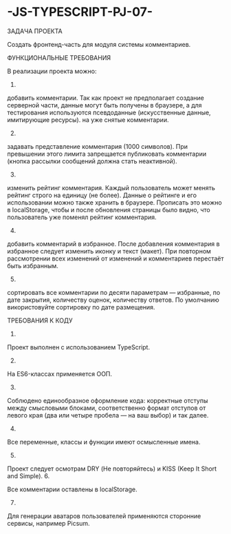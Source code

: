 # -JS-TYPESCRIPT-PJ-07-
ЗАДАЧА ПРОЕКТА

Создать фронтенд-часть для модуля системы комментариев.

ФУНКЦИОНАЛЬНЫЕ ТРЕБОВАНИЯ

В реализации проекта можно:

1.
добавить комментарии. Так как проект не предполагает создание серверной части, данные могут быть получены в браузере, а для тестирования используются псевдоданные (искусственные данные, имитирующие ресурсы).
на уже снятые комментарии.

2.
задавать представление комментария (1000 символов). При превышении этого лимита запрещается публиковать комментарии (кнопка рассылки сообщений должна стать неактивной).

3.
изменить рейтинг комментария. Каждый пользователь может менять рейтинг строго на единицу (не более). Данные о рейтинге и его использовании можно также хранить в браузере. Прописать это можно в localStorage, чтобы и после обновления страницы было видно, что пользователь уже поменял рейтинг комментария.

4.
добавить комментарий в избранное. После добавления комментария в избранное следует изменить иконку и текст (макет). При повторном рассмотрении всех изменений от изменений и комментариев перестаёт быть избранным.

5.
сортировать все комментарии по десяти параметрам — избранные, по дате закрытия, количеству оценок, количеству ответов. По умолчанию використовуйте сортировку по дате размещения.


ТРЕБОВАНИЯ К КОДУ


1.
Проект выполнен с использованием TypeScript.

2.
На ES6-классах применяется ООП.

3.
Соблюдено единообразное оформление кода: корректные отступы между смысловыми блоками, соответственно формат отступов от левого края (два или четыре пробела — на ваш выбор) и так далее.

4.
Все переменные, классы и функции имеют осмысленные имена.

5.
Проект следует осмотрам DRY (Не повторяйтесь) и KISS (Keep It Short and Simple).
6.

Все комментарии оставлены в localStorage.

7.
Для генерации аватаров пользователей применяются сторонние сервисы, например Picsum.
